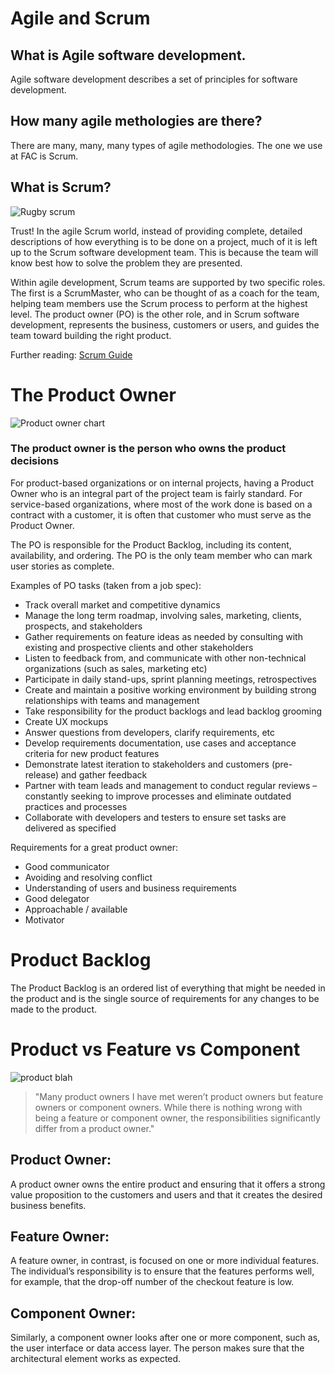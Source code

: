 # Agile and Scrum

## What is Agile software development.

Agile software development describes a set of principles for software development.

## How many agile methologies are there?

There are many, many, many types of agile methodologies. The one we use at FAC is Scrum.

## What is Scrum?

![Rugby scrum](http://4.bp.blogspot.com/_CQ2qS6uG3hA/TOW2sjETl9I/AAAAAAAAE3k/Bw0hzdPgdUs/s1600/scrum.png)

Trust! In the agile Scrum world, instead of providing complete, detailed descriptions of how everything is to be done on a project, much of it is left up to the Scrum software development team. This is because the team will know best how to solve the problem they are presented.

Within agile development, Scrum teams are supported by two specific roles. The first is a ScrumMaster, who can be thought of as a coach for the team, helping team members use the Scrum process to perform at the highest level.
The product owner (PO) is the other role, and in Scrum software development, represents the business, customers or users, and guides the team toward building the right product.

Further reading:
[Scrum Guide](http://www.scrumguides.org/scrum-guide.html)

# The Product Owner

![Product owner chart](http://d142fzqt4xuj2d.cloudfront.net/wp-content/uploads/2016/04/Product-owner-role-responsibilities.png)

### The product owner is the person who owns the product decisions

For product-based organizations or on internal projects, having a Product Owner who is an integral part of the project team is fairly standard. For service-based organizations, where most of the work done is based on a contract with a customer, it is often that customer who must serve as the Product Owner.

The PO is responsible for the Product Backlog, including its content, availability, and ordering. The PO is the only team member who can mark user stories as complete.

Examples of PO tasks (taken from a job spec): 

* Track overall market and competitive dynamics
* Manage the long term roadmap, involving sales, marketing, clients, prospects, and stakeholders
* Gather requirements on feature ideas as needed by consulting with existing and prospective clients and other stakeholders
* Listen to feedback from, and communicate with other non-technical organizations (such as sales, marketing etc)
* Participate in daily stand-ups, sprint planning meetings, retrospectives
* Create and maintain a positive working environment by building strong relationships with teams and management
* Take responsibility for the product backlogs and lead backlog grooming
* Create UX mockups
* Answer questions from developers, clarify requirements, etc
* Develop requirements documentation, use cases and acceptance criteria for new product features
* Demonstrate latest iteration to stakeholders and customers (pre-release) and gather feedback
* Partner with team leads and management to conduct regular reviews – constantly seeking to improve processes and eliminate outdated practices and processes
* Collaborate with developers and testers to ensure set tasks are delivered as specified

Requirements for a great product owner:

* Good communicator
* Avoiding and resolving conflict
* Understanding of users and business requirements
* Good delegator
* Approachable / available
* Motivator

# Product Backlog

The Product Backlog is an ordered list of everything that might be needed in the product and is the single source of requirements for any changes to be made to the product. 

# Product vs Feature vs Component

![product blah](http://www.romanpichler.com/wp-content/uploads/2013/07/ProductFeatureComponent.png)

> "Many product owners I have met weren’t product owners but feature owners or component owners. While there is nothing wrong with being a feature or component owner, the responsibilities significantly differ from a product owner."

## Product Owner:

A product owner owns the entire product and ensuring that it offers a strong value proposition to the customers and users and that it creates the desired business benefits.

## Feature Owner:

A feature owner, in contrast, is focused on one or more individual features. The individual’s responsibility is to ensure that the features performs well, for example, that the drop-off number of the checkout feature is low.

## Component Owner:

Similarly, a component owner looks after one or more component, such as, the user interface or data access layer. The person makes sure that the architectural element works as expected.
